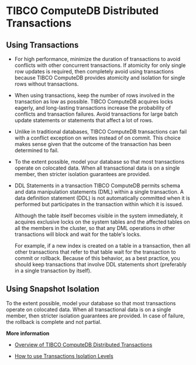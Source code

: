 # TIBCO ComputeDB Distributed Transactions

<a id="snapshot-bestpractise"></a>
## Using Transactions

-   For high performance, minimize the duration of transactions to avoid conflicts with other concurrent transactions. If atomicity for only single row updates is required, then completely avoid using transactions because TIBCO ComputeDB provides atomicity and isolation for single rows without transactions.

-   When using transactions, keep the number of rows involved in the transaction as low as possible. TIBCO ComputeDB acquires locks eagerly, and long-lasting transactions increase the probability of conflicts and transaction failures. Avoid transactions for large batch update statements or statements that affect a lot of rows. 

-   Unlike in traditional databases, TIBCO ComputeDB transactions can fail with a conflict exception on writes instead of on commit. This choice makes sense given that the outcome of the transaction has been determined to fail.

-   To the extent possible, model your database so that most transactions operate on colocated data. When all transactional data is on a single member, then stricter isolation guarantees are provided.


- DDL Statements in a transaction
    TIBCO ComputeDB permits schema and data manipulation statements (DML) within a single transaction. A data definition statement (DDL) is not automatically committed when it is performed but participates in the transaction within which it is issued.

    Although the table itself becomes visible in the system immediately, it acquires exclusive locks on the system tables and the affected tables on all the members in the cluster, so that any DML operations in other transactions will block and wait for the table's locks.

    For example, if a new index is created on a table in a transaction, then all other transactions that refer to that table wait for the transaction to commit or rollback. Because of this behavior, as a best practice, you should keep transactions that involve DDL statements short (preferably in a single transaction by itself).
    
<a id="snapshot-bestpractise"></a>
## Using Snapshot Isolation

To the extent possible, model your database so that most transactions operate on colocated data. When all transactional data is on a single member, then stricter isolation guarantees are provided. In case of failure, the rollback is complete and not partial.

**More information**

- [Overview of TIBCO ComputeDB Distributed Transactions](../consistency/transactions_about.md)

- [How to use Transactions Isolation Levels](../howto/use_transactions_isolation_levels.md)
